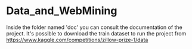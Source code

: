 # Data_and_WebMining
Inside the folder named 'doc' you can consult the documentation of the project. It's possible to download the train dataset to run the project from https://www.kaggle.com/competitions/zillow-prize-1/data
